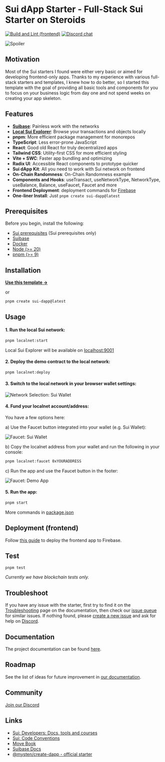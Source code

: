 # Sui dApp Starter - Full-Stack Sui Starter on Steroids
[![Build and Lint (frontend)](https://github.com/kkomelin/sui-dapp-starter/actions/workflows/build_and_lint.yaml/badge.svg)](https://github.com/kkomelin/sui-dapp-starter/actions/workflows/build_and_lint.yaml)
[![Discord chat](https://img.shields.io/discord/1237259509366521866.svg?logo=discord&style=flat-square)](https://discord.com/invite/HuDPpXz4Hx)

![Spoiler](https://repository-images.githubusercontent.com/794883099/f0937c6b-c021-41db-b44a-a287b29111c3)

## Motivation

Most of the Sui starters I found were either very basic or aimed for developing frontend-only apps. Thanks to my experience with various full-stack starters and templates, I knew how to do better, so I started this template with the goal of providing all basic tools and components for you to focus on your business logic from day one and not spend weeks on creating your app skeleton.

## Features

- **[Suibase](https://suibase.io/)**: Painless work with the networks
- **[Local Sui Explorer](https://github.com/kkomelin/sui-explorer-local)**: Browse your transactions and objects locally
- **pnpm**: More efficient package management for monorepos
- **TypeScript**: Less error-prone JavaScript
- **React**: Good old React for truly decentralized apps
- **Tailwind CSS**: Utility-first CSS for more efficient styling
- **Vite + SWC**: Faster app bundling and optimizing
- **Radix UI**: Accessible React components to prototype quicker 
- **Sui dApp Kit**: All you need to work with Sui network on frontend
- **On-Chain Randomness**: On-Chain Randomness example
- **Components and Hooks**: useTransact, useNetworkType, NetworkType, useBalance, Balance, useFaucet, Faucet and more
- **Frontend Deployment**: deployment commands for [Firebase](https://sui-dapp-starter.dev/docs/frontend/deployment/firebase)
- **One-liner Install**: Just `pnpm create sui-dapp@latest`

## Prerequisites

Before you begin, install the following:

- [Sui prerequisites](https://docs.sui.io/build/install#prerequisites) (Sui prerequisites only)
- [Suibase](https://suibase.io/how-to/install.html)
- [Docker](https://docs.docker.com/engine/install/)
- [Node (>= 20)](https://nodejs.org/en/download/)
- [pnpm (>= 9)](https://pnpm.io/installation)

## Installation

**[Use this template ->](https://github.com/new?template_name=sui-dapp-starter&template_owner=kkomelin&name=my-first-sui-dapp)**

or

```bash
pnpm create sui-dapp@latest
```

## Usage

#### 1. Run the local Sui network:

```bash
pnpm localnet:start
```

Local Sui Explorer will be available on [localhost:9001](http://localhost:9001/)

#### 2. Deploy the demo contract to the local network:

```bash
pnpm localnet:deploy
```

#### 3. Switch to the local network in your browser wallet settings:

![Network Selection: Sui Wallet](https://github.com/kkomelin/sui-dapp-starter/assets/755066/298892e8-6e69-44b2-be6c-6cd36108c2af)

#### 4. Fund your localnet account/address:

You have a few options here:

a) Use the Faucet button integrated into your wallet (e.g. Sui Wallet):

![Faucet: Sui Wallet](https://github.com/kkomelin/sui-dapp-starter/assets/755066/d903fb9b-3ae5-4a6d-9a22-d10c0012354c)

b) Copy the localnet address from your wallet and run the following in your console:

```bash
pnpm localnet:faucet 0xYOURADDRESS
```

c) Run the app and use the Faucet button in the footer:

![Faucet: Demo App](https://github.com/kkomelin/sui-dapp-starter/assets/755066/c033583f-65c6-46be-a830-f1f0725ec824)

#### 5. Run the app:

```bash
pnpm start
```

More commands in [package.json](https://github.com/kkomelin/sui-dapp-starter/blob/main/package.json)

## Deployment (frontend)

Follow [this guide](https://sui-dapp-starter.dev/docs/frontend/deployment/firebase) to deploy the frontend app to Firebase.

## Test

```bash
pnpm test
```

_Currently we have blockchain tests only._

## Troubleshoot

If you have any issue with the starter, first try to find it on the [Troubleshooting](https://sui-dapp-starter.dev/docs/misc/troubleshooting) page on the documentation,
then check our [issue queue](https://github.com/kkomelin/sui-dapp-starter/issues) for similar issues.
If nothing found, please [create a new issue](https://github.com/kkomelin/sui-dapp-starter/issues/new) and ask for help on [Discord](https://discord.com/invite/HuDPpXz4Hx).

## Documentation

The project documentation can be found [here](https://sui-dapp-starter.dev/docs).

## Roadmap

See the list of ideas for future improvement in [our documentation](https://sui-dapp-starter.dev/docs/misc/ideas).

## Community

[Join our Discord](https://discord.com/invite/HuDPpXz4Hx)  

## Links

- [Sui: Developers: Docs, tools and courses](https://sui.io/developers)
- [Sui: Code Conventions](https://docs.sui.io/concepts/sui-move-concepts/conventions)
- [Move Book](https://move-book.com/)
- [Suibase Docs](https://suibase.io/intro.html)
- [@mysten/create-dapp - official starter](https://www.npmjs.com/package/@mysten/create-dapp)
